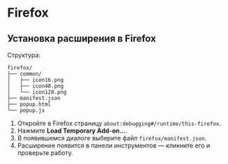 
# Firefox

## Установка расширения в Firefox

Структура:

   ```
   firefox/
   ├── common/
   │   ├── icon16.png
   │   ├── icon48.png
   │   └── icon128.png
   ├── manifest.json
   ├── popup.html
   └── popup.js
   ```
1. Откройте в Firefox страницу `about:debugging#/runtime/this-firefox`.
2. Нажмите **Load Temporary Add-on…**.
3. В появившемся диалоге выберите файл `firefox/manifest.json`.
4. Расширение появится в панели инструментов — кликните его и проверьте работу.
